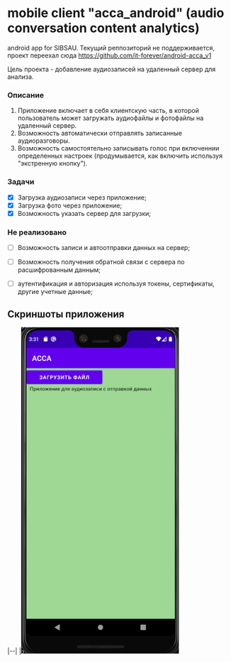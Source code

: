# mobile client "acca_android" (audio conversation content analytics)
android app for SIBSAU.
Текущий реппозиторий не поддерживается, проект переехал сюда https://github.com/it-forever/android-acca_v1

Цель проекта - добавление аудиозаписей на удаленный сервер для анализа.

### Описание
1. Приложение включает в себя клиентскую часть, в которой пользователь может загружать аудиофайлы и фотофайлы на удаленный сервер.
2. Возможность автоматически отправлять записанные аудиоразговоры.
3. Возможность самостоятельно записывать голос при включеннии определенных настроек (продумывается, как включить используя "экстренную кнопку").

### Задачи

- [x] Загрузка аудиозаписи через приложение;
- [x] Загрузка фото через приложение;
- [x] Возможность указать сервер для загрузки;

### Не реализовано

- [ ] Возможность записи и автоотправки данных на сервер;
- [ ] Возможность получения обратной связи с сервера по расшифрованным данным;
- [ ] аутентификация и авторизация используя токены, сертификаты, другие учетные данные;


## Скриншоты приложения 
|--|
|![Начальный экран](./data_project/1.png)
